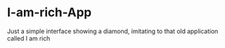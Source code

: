 # I-am-rich-App
Just a simple interface showing a diamond, imitating to that old application called I am rich 
